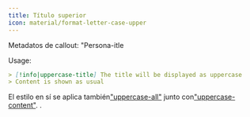 ```yaml
---
title: Título superior
icon: material/format-letter-case-upper
---
```


Metadatos de callout: "Persona-itle

Usage:

```md
> [!info|uppercase-title] The title will be displayed as uppercase
> Content is shown as usual
```

El estilo en sí se aplica también["uppercase-all"](../combined-styling/page-14.md)
junto con["uppercase-content"](../content-styling/page-4.md).
.

